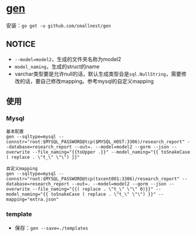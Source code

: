 # [gen](https://github.com/smallnest/gen) 
安装：`go get -u github.com/smallnest/gen`

## NOTICE
 - `--model=model2`，生成的文件夹名称为model2
 - `model_naming`，生成的struct的name
 - varchar类型要是允许null的话，默认生成类型会是`sql.NullString`，需要修改的话，要自己修改mapping。参考mysql的自定义mapping

## 使用
### Mysql
```
基本配置
gen --sqltype=mysql --connstr="root:$MYSQL_PASSWORD@tcp($MYSQL_HOST:3306)/research_report" --database=research_report --out=. --model=model2 --gorm --json --overwrite --file_naming="{{toUpper .}}" --model_naming="{{ toSnakeCase ( replace . \"t_\" \"\") }}"

自定义mapping
gen --sqltype=mysql --connstr="root:$MYSQL_PASSWORD@tcp(txcent001:3306)/research_report" --database=research_report --out=. --model=model2 --gorm --json --overwrite --file_naming="{{( replace . \"t_\" \"\" 0)}}" --model_naming="{{ toSnakeCase ( replace . \"t_\" \"\") }}" --mapping="extra.json"
```

### template
 - 保存：`gen --save=./templates`

